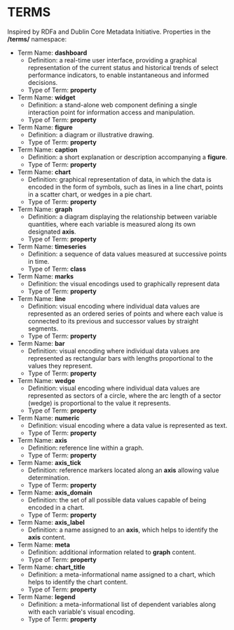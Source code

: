 # TERMS

Inspired by RDFa and Dublin Core Metadata Initiative. Properties in the **/terms/** namespace:

* 	Term Name: **dashboard**
	- 	Definition: a real-time user interface, providing a graphical representation of the current status and historical trends of select performance indicators, to enable instantaneous and informed decisions.
	- 	Type of Term: **property**
* 	Term Name: **widget**
	- 	Definition: a stand-alone web component defining a single interaction point for information access and manipulation.
	- 	Type of Term: **property**
* 	Term Name: **figure**
	- 	Definition: a diagram or illustrative drawing.
	- 	Type of Term: **property**
* 	Term Name: **caption**
	- 	Definition: a short explanation or description accompanying a **figure**.
	- 	Type of Term: **property**
* 	Term Name: **chart**
	- 	Definition: graphical representation of data, in which the data is encoded in the form of symbols, such as lines in a line chart, points in a scatter chart, or wedges in a pie chart.
	- 	Type of Term: **property**
* 	Term Name: **graph**
	-	Definition: a diagram displaying the relationship between variable quantities, where each variable is measured along its own designated **axis**.
	- 	Type of Term: **property**
* 	Term Name: **timeseries**
	- 	Definition: a sequence of data values measured at successive points in time.
	- 	Type of Term: **class**
* 	Term Name: **marks**
	- 	Definition: the visual encodings used to graphically represent data
	- 	Type of Term: **property**
* 	Term Name: **line**
	- 	Definition: visual encoding where individual data values are represented as an ordered series of points and where each value is connected to its previous and successor values by straight segments.
	- 	Type of Term: **property**
* 	Term Name: **bar**
	- 	Definition: visual encoding where individual data values are represented as rectangular bars with lengths proportional to the values they represent.
	- 	Type of Term: **property**
*	Term Name: **wedge**
	- 	Definition: visual encoding where individual data values are represented as sectors of a circle, where the arc length of a sector (wedge) is proportional to the value it represents.
	- 	Type of Term: **property**
* 	Term Name: **numeric**
	- 	Definition: visual encoding where a data value is represented as text.
	- 	Type of Term: **property**
* 	Term Name: **axis**
	- 	Definition: reference line within a graph.
	- 	Type of Term: **property**
* 	Term Name: **axis_tick**
	- 	Definition: reference markers located along an **axis** allowing value determination.
	- 	Type of Term: **property**
* 	Term Name: **axis_domain**
	- 	Definition: the set of all possible data values capable of being encoded in a chart.
	- 	Type of Term: **property**
* 	Term Name: **axis_label**
	- 	Definition: a name assigned to an **axis**, which helps to identify the **axis** content.
* 	Term Name: **meta**
	- 	Definition: additional information related to **graph** content.
	- 	Type of Term: **property**
* 	Term Name: **chart_title**
	- 	Definition: a meta-informational name assigned to a chart, which helps to identify the chart content.
	- 	Type of Term: **property**
* 	Term Name: **legend**
	- 	Definition: a meta-informational list of dependent variables along with each variable's visual encoding.
	- 	Type of Term: **property**


